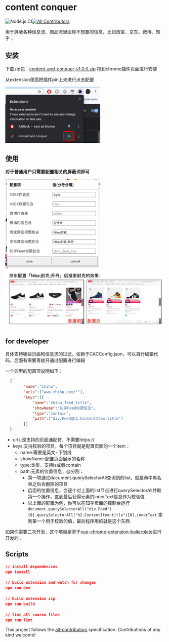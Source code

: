 # content conquer
![Node.js CI](https://github.com/mubaidr/vue-chrome-extension-boilerplate/workflows/Node.js%20CI/badge.svg)[![All Contributors](https://img.shields.io/badge/all_contributors-1-orange.svg?style=flat-square)](#contributors)

用于屏蔽各种信息流、商品流里面你不想要的信息，比如淘宝、京东、微博、知乎；

## 安装

下载zip包：[content-and-conquer-v1.0.0.zip](https://github.com/justdark/content-conquer/raw/master/dist-zip/content%20and%20conquer-v1.0.0.zip)
拖到chrome插件页面进行安装

从extension里面把插件pin上来进行点击配置

<img src="https://github.com/justdark/content-conquer/blob/master/pin.jpg?raw=true" width="300px"></img>


## 使用

**对于普通用户只需要配置相关的屏蔽词即可**

<img src="https://github.com/justdark/content-conquer/blob/master/config.jpg?raw=true" width="300px"></img>
 ![result](https://github.com/justdark/content-conquer/blob/master/result.jpg?raw=true)


## for developer

具体支持哪些页面和信息流的过滤，依赖于CACConfig.json，可以自行编辑代码，后面有需要再放开通过配置进行编辑

一个典型的配置项说明如下：

```json
  {
        "name":"zhihu",
        "urls":["www.zhihu.com/*"],
        "keys":[{
            "name":"zhihu_feed_title",
            "showName":"知乎Feed标题包含",
            "type":"contain",
            "path":["div.Feed@h2.ContentItem-title"]
        }]
  } 
```
- urls:是支持的页面通配符，不需要https://
- keys:支持校验的项目，每个项目就是配置页面的一个item：
    * name:需要是英文+下划线
    * showName:配置页面展示的名称
    * type:类型，支持is或者contain
    * path:元素的位置信息，@分割：
      * 第一项通过document.querySelectorAll查询到的list，就是命中黑名单之后会删除的项目
      * 后面的位置信息，会逐个对上面的list节点进行querySelectorAll并取第一个操作，直到最后获得元素的innerText信息作为校验值
      * 以上面的配置为例，你可以在知乎页面的控制台运行 `document.querySelectorAll("div.Feed")[0].querySelectorAll("h2.ContentItem-title")[0].innerText` 拿到第一个用于校验的值，最后程序用的就是这个东西


如果你需要二次开发，这个项目是基于[vue-chrome-extension-boilerplate](https://github.com/mubaidr/vue-chrome-extension-boilerplate)进行开发的：

## Scripts

```json
// install dependencies
npm install

// build extension and watch for changes
npm run dev

// build extension zip
npm run build

// lint all source files
npm run lint
```

<!-- markdownlint-enable -->
<!-- prettier-ignore-end -->
<!-- ALL-CONTRIBUTORS-LIST:END -->

This project follows the [all-contributors](https://github.com/all-contributors/all-contributors) specification. Contributions of any kind welcome!
